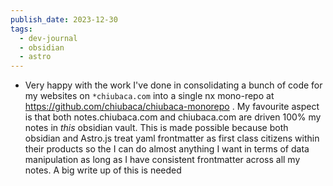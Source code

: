 ```yaml
---
publish_date: 2023-12-30
tags:
  - dev-journal
  - obsidian
  - astro
---
```

- Very happy with the work I've done in consolidating a bunch of code for my websites on `*chiubaca.com`  into a single nx mono-repo at https://github.com/chiubaca/chiubaca-monorepo  . My favourite aspect is that both notes.chiubaca.com and chiubaca.com are driven 100% my notes in _this_ obsidian vault. This is made possible because both obsidian and Astro.js treat yaml frontmatter as first class citizens within their products so the I can do almost anything I want in terms of data manipulation as long as I have consistent frontmatter across all my notes. A big write up of this is needed